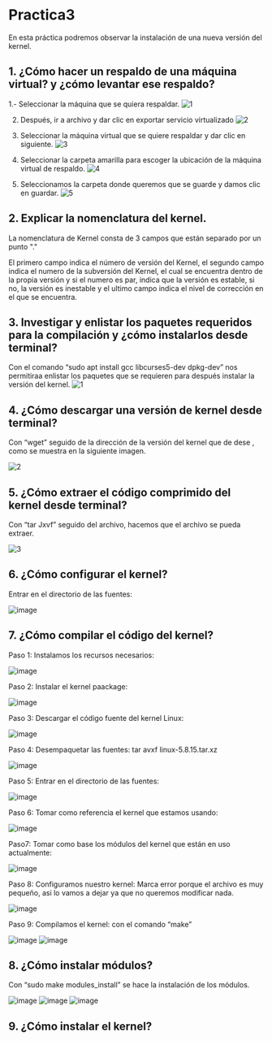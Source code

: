 # Practica3
En esta práctica podremos observar la instalación de una nueva versión del kernel.

## 1. ¿Cómo hacer un respaldo de una máquina virtual? y ¿cómo levantar ese respaldo?
1.- Seleccionar la máquina que se quiera respaldar.
![1](https://user-images.githubusercontent.com/93893818/166300741-2967d282-9137-4ea2-96c8-7c9cd9f223f3.png)

2) Después, ir a archivo y dar clic en exportar servicio virtualizado
![2](https://user-images.githubusercontent.com/93893818/166301312-c9d72d4f-5f9b-4168-a421-85489334d78c.png)

3) Seleccionar la máquina virtual que se quiere respaldar y dar clic en siguiente.
![3](https://user-images.githubusercontent.com/93893818/166301538-0d8fd852-c70c-4e7e-afcd-359af4a09d0c.png)

4) Seleccionar la carpeta amarilla para escoger la ubicación de la máquina virtual de respaldo. 
![4](https://user-images.githubusercontent.com/93893818/166301615-4ae39195-a533-40bd-b26b-5d63de870fcc.png)

5) Seleccionamos la carpeta donde queremos que se guarde y damos clic en guardar.
![5](https://user-images.githubusercontent.com/93893818/166301740-d4ce7cd3-fd1a-4604-add1-dcbad5712b38.png)

## 2.	Explicar la nomenclatura del kernel.

La nomenclatura de Kernel consta de 3 campos que están separado por un punto "."

El primero campo indica el número de versión del Kernel, el segundo campo indica el numero de la subversión del Kernel, el cual se encuentra dentro de la propia versión y si el numero es par, indica que la versión es estable, si no, la versión es inestable y el ultimo campo indica el nivel de corrección en el que se encuentra.


## 3. Investigar y enlistar los paquetes requeridos para la compilación y ¿cómo instalarlos desde terminal?

Con el comando “sudo apt install gcc libcurses5-dev dpkg-dev” nos permitiraa enlistar los paquetes que se requieren para después instalar la versión del kernel.
![1](https://user-images.githubusercontent.com/88467362/166295970-04124154-880d-49cc-83ae-a88cf38d09e5.png)

## 4. ¿Cómo descargar una versión de kernel desde terminal?

Con “wget” seguido de la dirección de la versión del kernel que de dese , como se muestra en la siguiente imagen.

![2](https://user-images.githubusercontent.com/88467362/166297251-ca708db7-816c-44d7-b6fb-05a88b21c375.png)

## 5. ¿Cómo extraer el código comprimido del kernel desde terminal?

Con “tar Jxvf” seguido del archivo, hacemos que el archivo se pueda extraer. 

![3](https://user-images.githubusercontent.com/88467362/166298582-7075798a-c132-4cfd-adcd-a92bc13a615f.png)

## 6.	¿Cómo configurar el kernel? 

Entrar en el directorio de las fuentes:

![image](https://user-images.githubusercontent.com/88467362/166300927-e4f20bc2-785e-4b2e-bbe2-6a031daa9f4f.png)

## 7. ¿Cómo compilar el código del kernel? 

Paso 1: Instalamos los recursos necesarios:

![image](https://user-images.githubusercontent.com/88467362/166298692-b547abf8-7b45-4723-b3b7-ddc65977c1ba.png)

Paso 2: Instalar el kernel paackage:

![image](https://user-images.githubusercontent.com/88467362/166298729-ff38d5b5-ce89-4516-becf-93b01b23f9ca.png)

Paso 3: Descargar el código fuente del kernel Linux:

![image](https://user-images.githubusercontent.com/88467362/166298760-1047010a-6d59-4192-add8-0124b6ff3c6e.png)

Paso 4: Desempaquetar las fuentes: tar avxf linux-5.8.15.tar.xz

![image](https://user-images.githubusercontent.com/88467362/166298836-e40c7f19-bb9b-4b5a-babc-7f7cb5b3055c.png)

Paso 5: Entrar en el directorio de las fuentes:

![image](https://user-images.githubusercontent.com/88467362/166298892-19e577e9-c152-41ff-bde9-98306b4a6674.png)

Paso 6: Tomar como referencia el kernel que estamos usando:

![image](https://user-images.githubusercontent.com/88467362/166298926-929a08b9-94a6-4017-9364-b962bed4c747.png)

Paso7: Tomar como base los módulos del kernel que están en uso actualmente:

![image](https://user-images.githubusercontent.com/88467362/166298956-f9dbdaf2-83b9-43ea-a0f6-c527f9cf0179.png)

Paso 8: Configuramos nuestro kernel: Marca error porque el archivo es muy pequeño, asi lo vamos a dejar ya que no queremos modificar nada.

![image](https://user-images.githubusercontent.com/88467362/166298982-2d2158eb-d8a4-43ea-9490-2d93573c0b3e.png)

Paso 9: Compilamos el kernel: con el comando “make”

![image](https://user-images.githubusercontent.com/88467362/166299012-10f895bc-2066-456a-b92e-e413eb24635c.png)
![image](https://user-images.githubusercontent.com/88467362/166299028-aa872bc6-36c5-44b2-82ec-8e7c13fd61b8.png)

## 8. ¿Cómo instalar módulos? 

Con “sudo make modules_install” se hace la instalación de los módulos.

![image](https://user-images.githubusercontent.com/88467362/166299082-28b84c51-7fd8-4cce-9a34-1515261dc66e.png)
![image](https://user-images.githubusercontent.com/88467362/166299506-fc2bb87d-dcbd-4d6a-bf78-f0092a83c798.png)
![image](https://user-images.githubusercontent.com/88467362/166299552-4561bd76-2b80-4ee8-94e0-a4a7d8a738a0.png)

## 9. ¿Cómo instalar el kernel?




